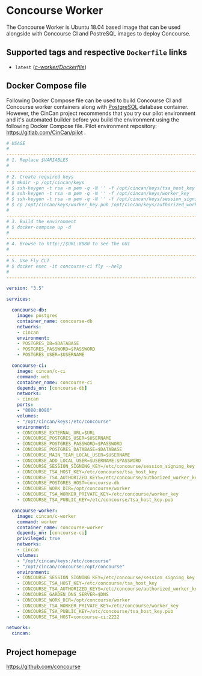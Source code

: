 # Concourse Worker

The Concourse Worker is Ubuntu 18.04 based image that can be used alongside with 
Concourse CI and PostreSQL images to deploy Concourse.

## Supported tags and respective `Dockerfile` links

* `latest` 
([*c-worker/Dockerfile*](https://gitlab.com/CinCan/dockerfiles/blob/master/c-worker/Dockerfile))

## Docker Compose file

Following Docker Compose file can be used to build Concourse CI and Concourse worker 
containers along with [PostgreSQL](https://hub.docker.com/_/postgres) database 
container. However, the CinCan project recommends that you try our pilot environment 
and it's automated builder before you build the environment using the following 
Docker Compose file. Pilot environment repository: https://gitlab.com/CinCan/pilot .

```yml
# USAGE
# 
--------------------------------------------------------------------------------------------------------------------------------
# 1. Replace $VARIABLES
# 
--------------------------------------------------------------------------------------------------------------------------------
# 2. Create required keys
# $ mkdir -p /opt/cincan/keys
# $ ssh-keygen -t rsa -m pem -q -N '' -f /opt/cincan/keys/tsa_host_key
# $ ssh-keygen -t rsa -m pem -q -N '' -f /opt/cincan/keys/worker_key
# $ ssh-keygen -t rsa -m pem -q -N '' -f /opt/cincan/keys/session_signing_key
# $ cp /opt/cincan/keys/worker_key.pub /opt/cincan/keys/authorized_worker_keys
# 
--------------------------------------------------------------------------------------------------------------------------------
# 3. Build the environment
# $ docker-compose up -d
# 
--------------------------------------------------------------------------------------------------------------------------------
# 4. Browse to http://$URL:8080 to see the GUI
# 
--------------------------------------------------------------------------------------------------------------------------------
# 5. Use Fly CLI
# $ docker exec -it concourse-ci fly --help
# 
--------------------------------------------------------------------------------------------------------------------------------

version: "3.5"

services:

  concourse-db:
    image: postgres
    container_name: concourse-db
    networks:
    - cincan
    environment:
    - POSTGRES_DB=$DATABASE
    - POSTGRES_PASSWORD=$PASSWORD
    - POSTGRES_USER=$USERNAME

  concourse-ci:
    image: cincan/c-ci
    command: web
    container_name: concourse-ci
    depends_on: [concourse-db]
    networks:
    - cincan
    ports:
    - "8080:8080"
    volumes:
    - "/opt/cincan/keys:/etc/concourse"
    environment:
    - CONCOURSE_EXTERNAL_URL=$URL
    - CONCOURSE_POSTGRES_USER=$USERNAME
    - CONCOURSE_POSTGRES_PASSWORD=$PASSWORD
    - CONCOURSE_POSTGRES_DATABASE=$DATABASE
    - CONCOURSE_MAIN_TEAM_LOCAL_USER=$USERNAME
    - CONCOURSE_ADD_LOCAL_USER=$USERNAME:$PASSWORD
    - CONCOURSE_SESSION_SIGNING_KEY=/etc/concourse/session_signing_key
    - CONCOURSE_TSA_HOST_KEY=/etc/concourse/tsa_host_key
    - CONCOURSE_TSA_AUTHORIZED_KEYS=/etc/concourse/authorized_worker_keys
    - CONCOURSE_POSTGRES_HOST=concourse-db
    - CONCOURSE_WORK_DIR=/opt/concourse/worker
    - CONCOURSE_TSA_WORKER_PRIVATE_KEY=/etc/concourse/worker_key
    - CONCOURSE_TSA_PUBLIC_KEY=/etc/concourse/tsa_host_key.pub

  concourse-worker:
    image: cincan/c-worker
    command: worker
    container_name: concourse-worker
    depends_on: [concourse-ci]
    privileged: true
    networks:
    - cincan
    volumes:
    - "/opt/cincan/keys:/etc/concourse"
    - "/opt/cincan/concourse:/opt/concourse"
    environment:
    - CONCOURSE_SESSION_SIGNING_KEY=/etc/concourse/session_signing_key
    - CONCOURSE_TSA_HOST_KEY=/etc/concourse/tsa_host_key
    - CONCOURSE_TSA_AUTHORIZED_KEYS=/etc/concourse/authorized_worker_keys
    - CONCOURSE_GARDEN_DNS_SERVER=$DNS
    - CONCOURSE_WORK_DIR=/opt/concourse/worker
    - CONCOURSE_TSA_WORKER_PRIVATE_KEY=/etc/concourse/worker_key
    - CONCOURSE_TSA_PUBLIC_KEY=/etc/concourse/tsa_host_key.pub
    - CONCOURSE_TSA_HOST=concourse-ci:2222

networks:
  cincan:
```

## Project homepage

https://github.com/concourse
